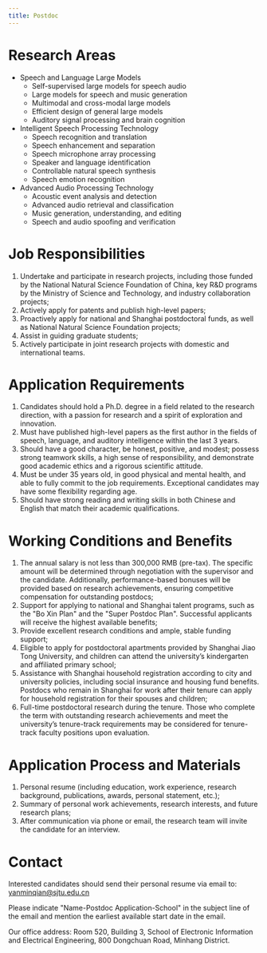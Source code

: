 ```yaml
---
title: Postdoc 
---
```


# Research Areas

- Speech and Language Large Models
    - Self-supervised large models for speech audio
    - Large models for speech and music generation
    - Multimodal and cross-modal large models
    - Efficient design of general large models
    - Auditory signal processing and brain cognition
- Intelligent Speech Processing Technology
    - Speech recognition and translation
    - Speech enhancement and separation
    - Speech microphone array processing
    - Speaker and language identification
    - Controllable natural speech synthesis
    - Speech emotion recognition
- Advanced Audio Processing Technology
    - Acoustic event analysis and detection
    - Advanced audio retrieval and classification
    - Music generation, understanding, and editing
    - Speech and audio spoofing and verification

# Job Responsibilities

1. Undertake and participate in research projects, including those funded by the National Natural Science Foundation of China, key R&D programs by the Ministry of Science and Technology, and industry collaboration projects;
2. Actively apply for patents and publish high-level papers;
3. Proactively apply for national and Shanghai postdoctoral funds, as well as National Natural Science Foundation projects;
4. Assist in guiding graduate students;
5. Actively participate in joint research projects with domestic and international teams.

# Application Requirements
1. Candidates should hold a Ph.D. degree in a field related to the research direction, with a passion for research and a spirit of exploration and innovation.
2. Must have published high-level papers as the first author in the fields of speech, language, and auditory intelligence within the last 3 years.
3. Should have a good character, be honest, positive, and modest; possess strong teamwork skills, a high sense of responsibility, and demonstrate good academic ethics and a rigorous scientific attitude.
4. Must be under 35 years old, in good physical and mental health, and able to fully commit to the job requirements. Exceptional candidates may have some flexibility regarding age.
5. Should have strong reading and writing skills in both Chinese and English that match their academic qualifications.


# Working Conditions and Benefits

1. The annual salary is not less than 300,000 RMB (pre-tax). The specific amount will be determined through negotiation with the supervisor and the candidate. Additionally, performance-based bonuses will be provided based on research achievements, ensuring competitive compensation for outstanding postdocs;
2. Support for applying to national and Shanghai talent programs, such as the "Bo Xin Plan" and the "Super Postdoc Plan". Successful applicants will receive the highest available benefits;
3. Provide excellent research conditions and ample, stable funding support;
4. Eligible to apply for postdoctoral apartments provided by Shanghai Jiao Tong University, and children can attend the university’s kindergarten and affiliated primary school;
5. Assistance with Shanghai household registration according to city and university policies, including social insurance and housing fund benefits. Postdocs who remain in Shanghai for work after their tenure can apply for household registration for their spouses and children;
6. Full-time postdoctoral research during the tenure. Those who complete the term with outstanding research achievements and meet the university’s tenure-track requirements may be considered for tenure-track faculty positions upon evaluation.

# Application Process and Materials

1. Personal resume (including education, work experience, research background, publications, awards, personal statement, etc.);
2. Summary of personal work achievements, research interests, and future research plans;
3. After communication via phone or email, the research team will invite the candidate for an interview.

# Contact

Interested candidates should send their personal resume via email to: yanminqian@sjtu.edu.cn

Please indicate "Name-Postdoc Application-School" in the subject line of the email and mention the earliest available start date in the email.

Our office address: Room 520, Building 3, School of Electronic Information and Electrical Engineering, 800 Dongchuan Road, Minhang District.
